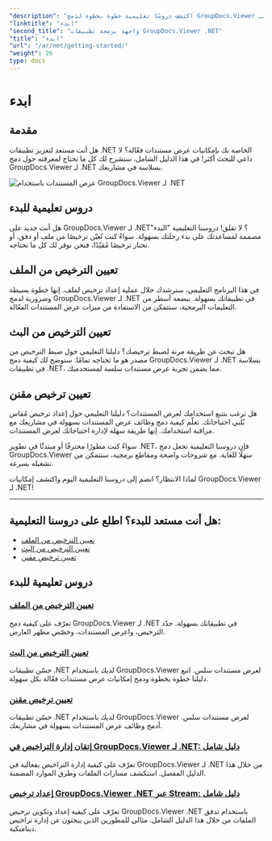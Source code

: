 ```yaml
---
"description": "اكتشف دروسًا تعليمية خطوة بخطوة لدمج GroupDocs.Viewer لـ .NET بسلاسة في تطبيقاتك. تعلّم كيفية إعداد التراخيص وتخصيص مظهر العارض."
"linktitle": "ابدء"
"second_title": "واجهة برمجة تطبيقات GroupDocs.Viewer .NET"
"title": "ابدء"
"url": "/ar/net/getting-started/"
"weight": 26
type: docs
---
```

# ابدء


## مقدمة

هل أنت مستعد لتعزيز تطبيقات .NET الخاصة بك بإمكانيات عرض مستندات فعّالة؟ لا داعي للبحث أكثر! في هذا الدليل الشامل، سنشرح لك كل ما تحتاج لمعرفته حول دمج GroupDocs.Viewer لـ .NET بسلاسة في مشاريعك.

![عرض المستندات باستخدام GroupDocs.Viewer لـ .NET](/viewer/getting-started/image.png)

## دروس تعليمية للبدء

هل أنت جديد على GroupDocs.Viewer لـ .NET؟ لا تقلق! دروسنا التعليمية "البدء" مصممة لمساعدتك على بدء رحلتك بسهولة. سواءً كنت تُعيّن ترخيصًا من ملف أو دفق، أو تختار ترخيصًا مُقيّدًا، فنحن نوفر لك كل ما تحتاجه.

## تعيين الترخيص من الملف

في هذا البرنامج التعليمي، سنرشدك خلال عملية إعداد ترخيص لملف. إنها خطوة بسيطة وضرورية لدمج GroupDocs.Viewer لـ .NET في تطبيقاتك بسهولة. ببضعة أسطر من التعليمات البرمجية، ستتمكن من الاستفادة من ميزات عرض المستندات الفعّالة.

## تعيين الترخيص من البث

هل تبحث عن طريقة مرنة لضبط ترخيصك؟ دليلنا التعليمي حول ضبط الترخيص من مصدر هو ما تحتاجه تمامًا. سنوضح لك كيفية دمج GroupDocs.Viewer لـ .NET بسلاسة في تطبيقات .NET، مما يضمن تجربة عرض مستندات سلسة لمستخدميك.

## تعيين ترخيص مقنن

هل ترغب بتتبع استخدامك لعرض المستندات؟ دليلنا التعليمي حول إعداد ترخيص مُقاس يُلبي احتياجاتك. تعلّم كيفية دمج وظائف عرض المستندات بسهولة في مشاريعك مع مراقبة استخدامك. إنها طريقة سهلة لإدارة احتياجاتك لعرض المستندات.

سواءً كنت مطورًا محترفًا أو مبتدئًا في تطوير .NET، فإن دروسنا التعليمية تجعل دمج GroupDocs.Viewer سهلًا للغاية. مع شروحات واضحة ومقاطع برمجية، ستتمكن من تشغيله بسرعة.

لماذا الانتظار؟ انضم إلى دروسنا التعليمية اليوم واكتشف إمكانيات GroupDocs.Viewer لـ .NET!

---

## هل أنت مستعد للبدء؟ اطلع على دروسنا التعليمية:

- [تعيين الترخيص من الملف](./set-license-from-file/)
- [تعيين الترخيص من البث](./set-license-from-stream/)
- [تعيين ترخيص مقنن](./set-metered-license/)

## دروس تعليمية للبدء
### [تعيين الترخيص من الملف](./set-license-from-file/)
تعرّف على كيفية دمج GroupDocs.Viewer لـ .NET في تطبيقاتك بسهولة. حدّد الترخيص، واعرض المستندات، وخصّص مظهر العارض.
### [تعيين الترخيص من البث](./set-license-from-stream/)
حسّن تطبيقات .NET لديك باستخدام GroupDocs.Viewer لعرض مستندات سلس. اتبع دليلنا خطوة بخطوة ودمج إمكانيات عرض مستندات فعّالة بكل سهولة.
### [تعيين ترخيص مقنن](./set-metered-license/)
حسّن تطبيقات .NET لديك باستخدام GroupDocs.Viewer لعرض مستندات سلس. أدمج وظائف عرض المستندات بسهولة في مشاريعك.
### [إتقان إدارة التراخيص في GroupDocs.Viewer لـ .NET: دليل شامل](./groupdocs-viewer-license-management-net/)
تعرّف على كيفية إدارة التراخيص بفعالية في GroupDocs.Viewer لـ .NET من خلال هذا الدليل المفصل. استكشف مسارات الملفات وطرق الموارد المضمنة.
### [إعداد ترخيص GroupDocs.Viewer .NET عبر Stream: دليل شامل](./groupdocs-viewer-net-license-stream-setup-guide/)
تعرّف على كيفية إعداد وتكوين ترخيص GroupDocs.Viewer .NET باستخدام تدفق الملفات من خلال هذا الدليل الشامل. مثالي للمطورين الذين يبحثون عن إدارة تراخيص ديناميكية.